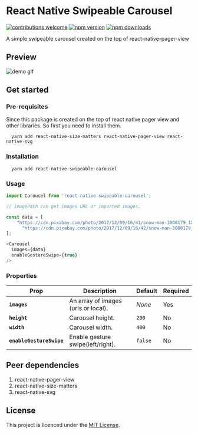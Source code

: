 # React Native Swipeable Carousel


[![contributions welcome](https://img.shields.io/badge/contributions-welcome-brightgreen.svg?style=flat)](https://github.com/aashishshrestha5532/react-native-swipeable-carousel/issues)
[![npm version](https://badge.fury.io/js/react-native-swipeable-carousel.svg)](https://badge.fury.io/js/react-native-swipeable-carousel)
[![npm downloads](https://img.shields.io/npm/dt/react-native-swipeable-carousel.svg)](https://badge.fury.io/js/react-native-swipeable-carousel)

A simple swipeable carousel created on the top of react-native-pager-view


## Preview

![demo gif](https://s3.gifyu.com/images/Screen-Recording-2022-12-28-at-18.55.54.gif)

## Get started


### Pre-requisites

Since this package is created on the top of react native pager view and other libraries. So first you need to install them.

      yarn add react-native-size-matters react-native-pager-view react-native-svg

### Installation

      yarn add react-native-swipeable-carousel

### Usage

```javascript
import Carousel from 'react-native-swipeable-carousel';

// imagePath can get images URL or imported images.

const data = [
    "https://cdn.pixabay.com/photo/2017/12/09/16/41/snow-man-3008179_1280.jpg",
      "https://cdn.pixabay.com/photo/2017/12/09/16/42/snow-man-3008179_1280.jpg"
];

<Carousel
  images={data}
  enableGestureSwipe={true}
/>
```

### Properties
| Prop | Description | Default | Required
|---|---|---|---|
|**`images`**|An array of images (urls or local). |*None*|Yes|
|**`height`**|Carousel height.|`200`|No|
|**`width`**|Carousel width.|`400`|No|
|**`enableGestureSwipe`**|Enable gesture swipe(left/right).|`false`|No|



## Peer dependencies
1. react-native-pager-view
2. react-native-size-matters
3. react-native-svg

## License

This project is licenced under the [MIT License](http://opensource.org/licenses/mit-license.html).
